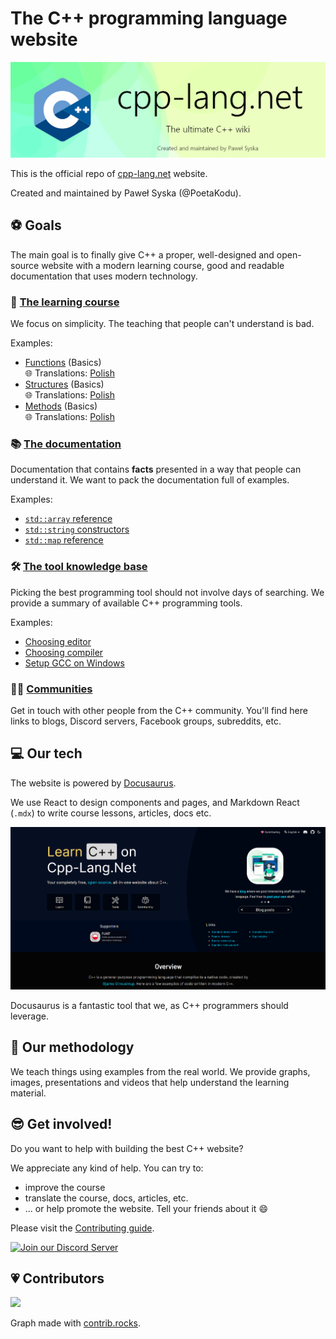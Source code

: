 # The C++ programming language website

<p align=center>
	<a href="https://cpp-lang.net">
		<img src="resources/KeyArt.webp" />
	</a>
</p>

This is the official repo of [cpp-lang.net](https://cpp-lang.net) website.

Created and maintained by Paweł Syska (@PoetaKodu).

## ⚽ Goals

The main goal is to finally give C++ a proper, well-designed
and open-source website with a modern learning course,
good and readable documentation that uses modern technology.

### 🚀 [The learning course](https://cpp-lang.net/learn/)

We focus on simplicity. The teaching that people can't understand is bad.

Examples:

- [Functions](https://cpp-lang.net/learn/course/basics/functions) (Basics)  
🌐 Translations: [Polish](https://cpp-lang.net/pl/learn/course/basics/functions)  
- [Structures](https://cpp-lang.net/learn/course/basics/structures) (Basics)  
🌐 Translations: [Polish](https://cpp-lang.net/pl/learn/course/basics/structures)  
- [Methods](https://cpp-lang.net/learn/course/basics/methods) (Basics)  
🌐 Translations: [Polish](https://cpp-lang.net/pl/learn/course/basics/methods)


### 📚 [The documentation](https://cpp-lang.net/docs/)

Documentation that contains **facts** presented in a way
that people can understand it. We want to pack the documentation
full of examples.

Examples:

- [`std::array` reference](https://cpp-lang.net/docs/std/containers/arrays/array)
- [`std::string` constructors](https://cpp-lang.net/docs/std/containers/strings/string/constructor)
- [`std::map` reference](https://cpp-lang.net/docs/std/containers/maps/map)

### 🛠 [The tool knowledge base](https://cpp-lang.net/tools/)

Picking the best programming tool should not involve days
of searching. We provide a summary of available C++ programming tools.

Examples:

- [Choosing editor](https://www.cpp-lang.net/tools/editors)
- [Choosing compiler](https://www.cpp-lang.net/tools/compilers)
- [Setup GCC on Windows](https://www.cpp-lang.net/tools/standalone/compilers/setup-gcc-windows)

### 🙋‍♂️ [Communities](https://cpp-lang.net/community/)

Get in touch with other people from the C++ community.
You'll find here links to blogs, Discord servers, Facebook groups,
subreddits, etc.

## 💻 Our tech

The website is powered by [Docusaurus](https://docusaurus.io).

We use React to design components and pages, and Markdown React (`.mdx`)
to write course lessons, articles, docs etc.

<p align=center>
	<a href="https://cpp-lang.net">
		<img src="resources/Website.webp" />
	</a>
</p>

Docusaurus is a fantastic tool that we, as C++ programmers should leverage.

## 📖 Our methodology

We teach things using examples from the real world.
We provide graphs, images, presentations and videos that
help understand the learning material. 

## 😎 Get involved!

Do you want to help with building the best C++ website?

We appreciate any kind of help. You can try to:
- improve the course
- translate the course, docs, articles, etc.
- ... or help promote the website. Tell your friends about it 😄

Please visit the [Contributing guide](CONTRIBUTING.md).

<a href="https://discord.gg/3MeXQ8TvBw">
	<img src="static/img/DiscordHelpDev.png" alt="Join our Discord Server" width="300px">
</a>

## 💗 Contributors

<a href="https://github.com/Cpp4You/CppLangNet/graphs/contributors">
  <img src="https://contrib.rocks/image?repo=Cpp4You/CppLangNet" />
</a>

Graph made with [contrib.rocks](https://contrib.rocks).
